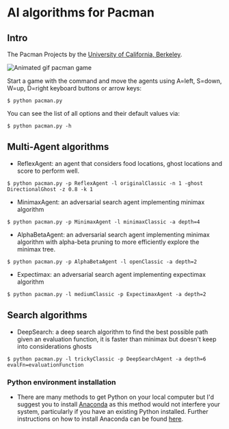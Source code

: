 # AI algorithms for Pacman

## Intro
The Pacman Projects by the [University of California, Berkeley](http://berkeley.edu/).

![Animated gif pacman game](http://ai.berkeley.edu/images/pacman_game.gif)

Start a game with the command and move the agents using A=left, S=down, W=up, D=right keyboard buttons or arrow keys:
```
$ python pacman.py
```
You can see the list of all options and their default values via:
```
$ python pacman.py -h
```

## Multi-Agent algorithms
- ReflexAgent: an agent that considers food locations, ghost locations and score to perform well.
```
$ python pacman.py -p ReflexAgent -l originalClassic -n 1 -ghost DirectionalGhost -z 0.8 -k 1
```
- MinimaxAgent: an adversarial search agent implementing minimax algorithm
```
$ python pacman.py -p MinimaxAgent -l minimaxClassic -a depth=4
```
- AlphaBetaAgent: an adversarial search agent implementing minimax algorithm with alpha-beta pruning to more efficiently explore the minimax tree.
```
$ python pacman.py -p AlphaBetaAgent -l openClassic -a depth=2
```
- Expectimax: an adversarial search agent implementing expectimax algorithm
```
$ python pacman.py -l mediumClassic -p ExpectimaxAgent -a depth=2
```

## Search algorithms
- DeepSearch: a deep search algorithm to find the best possible path given an evaluation function, it is faster than minimax but doesn't keep into considerations ghosts
```
$ python pacman.py -l trickyClassic -p DeepSearchAgent -a depth=6 evalFn=evaluationFunction
```

### Python environment installation
- There are many methods to get Python on your local computer but I'd suggest you to install [Anaconda](https://www.anaconda.com/products/individual) as this method would not interfere your system, particularly if you have an existing Python installed. Further instructions on how to install Anaconda can be found [here](https://docs.anaconda.com/anaconda/user-guide/getting-started/).

